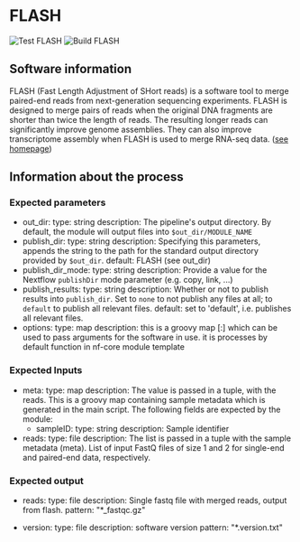 # FLASH

![Test FLASH](https://github.com/nibscbioinformatics/modules/workflows/Test%20FLASH/badge.svg)
![Build FLASH](https://github.com/nibscbioinformatics/modules/workflows/Build%20FLASH/badge.svg)

## Software information

FLASH (Fast Length Adjustment of SHort reads) is a software tool to merge paired-end reads
from next-generation sequencing experiments.
FLASH is designed to merge pairs of reads when the original DNA fragments are shorter than
twice the length of reads. The resulting longer reads can significantly improve genome assemblies.
They can also improve transcriptome assembly when FLASH is used to merge RNA-seq data. ([see homepage](https://ccb.jhu.edu/software/FLASH/))

## Information about the process

### Expected parameters

  - out_dir:
      type: string
      description: The pipeline's output directory. By default, the module will output files into `$out_dir/MODULE_NAME`
  - publish_dir:
      type: string
      description: Specifying this parameters, appends the string to the path for the standard output directory provided by `$out_dir`.
      default: FLASH (see out_dir)
  - publish_dir_mode:
      type: string
      description: Provide a value for the Nextflow `publishDir` mode parameter (e.g. copy, link, ...)
  - publish_results:
      type: string
      description: Whether or not to publish results into `publish_dir`. Set to `none` to not publish any files at all; to `default` to publish all relevant files.
      default: set to 'default', i.e. publishes all relevant files.
  - options:
      type: map
      description: this is a groovy map [:] which can be used to pass arguments for the software in use. it is processes by default function in nf-core module template

### Expected Inputs

  - meta:
      type: map
      description: The value is passed in a tuple, with the reads. This is a groovy map containing sample metadata which is generated in the main script.
      The following fields are expected by the module:
      - sampleID:
        type: string
        description: Sample identifier
  - reads:
      type: file
      description: The list is passed in a tuple with the sample metadata (meta). List of input FastQ files of size 1 and 2 for single-end and paired-end data, respectively.

### Expected output

  - reads:
      type: file
      description: Single fastq file with merged reads, output from flash.
      pattern: "*_fastqc.gz"

  - version:
      type: file
      description: software version
      pattern: "*.version.txt"
